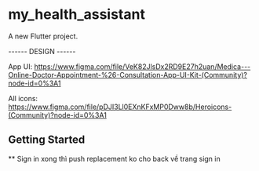 # my_health_assistant

A new Flutter project.

------ DESIGN ------

App UI: https://www.figma.com/file/VeK82JlsDx2RD9E27h2uan/Medica---Online-Doctor-Appointment-%26-Consultation-App-UI-Kit-(Community)?node-id=0%3A1

All icons: https://www.figma.com/file/pDJI3Ll0EXnKFxMP0Dww8b/Heroicons-(Community)?node-id=0%3A1

## Getting Started


** Sign in xong thì push replacement ko cho back về trang sign in
